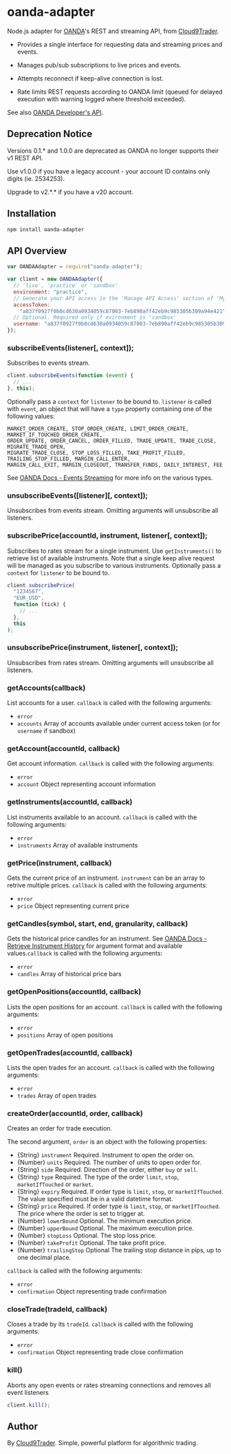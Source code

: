 # oanda-adapter

Node.js adapter for [OANDA](http://www.oanda.com/)'s REST and streaming API, from [Cloud9Trader](https://www.cloud9trader.com).

- Provides a single interface for requesting data and streaming prices and events.

- Manages pub/sub subscriptions to live prices and events.

- Attempts reconnect if keep-alive connection is lost.

- Rate limits REST requests according to OANDA limit (queued for delayed execution with warning logged where threshold exceeded).

See also [OANDA Developer's API](http://developer.oanda.com/docs/).

## Deprecation Notice

Versions 0.1.\* and 1.0.0 are deprecated as OANDA no longer supports their v1 REST API.

Use v1.0.0 if you have a legacy account - your account ID contains only digits (ie. 2534253).

Upgrade to v2.\*.\* if you have a v20 account.

## Installation

```bash
npm install oanda-adapter
```

## API Overview

```js
var OANDAAdapter = require("oanda-adapter");

var client = new OANDAAdapter({
  // 'live', 'practice' or 'sandbox'
  environment: "practice",
  // Generate your API access in the 'Manage API Access' section of 'My Account' on OANDA's website
  accessToken:
    "a837f0927f0b0cd630a0934059c87003-7eb890aff42eb9c985305b309a94e421",
  // Optional. Required only if evironment is 'sandbox'
  username: "a837f0927f0b0cd630a0934059c87003-7eb890aff42eb9c985305b309a94e421",
});
```

### subscribeEvents(listener[, context]);

Subscribes to events stream.

```js
client.subscribeEvents(function (event) {
  // ...
}, this);
```

Optionally pass a `context` for `listener` to be bound to. `listener` is called with `event`, an object that will have a `type` property containing one of the following values:

```
MARKET_ORDER_CREATE, STOP_ORDER_CREATE, LIMIT_ORDER_CREATE, MARKET_IF_TOUCHED_ORDER_CREATE,
ORDER_UPDATE, ORDER_CANCEL, ORDER_FILLED, TRADE_UPDATE, TRADE_CLOSE, MIGRATE_TRADE_OPEN,
MIGRATE_TRADE_CLOSE, STOP_LOSS_FILLED, TAKE_PROFIT_FILLED, TRAILING_STOP_FILLED, MARGIN_CALL_ENTER,
MARGIN_CALL_EXIT, MARGIN_CLOSEOUT, TRANSFER_FUNDS, DAILY_INTEREST, FEE
```

See [OANDA Docs - Events Streaming](http://developer.oanda.com/docs/v1/stream/#events-streaming) for more info on the various types.

### unsubscribeEvents([listener][, context]);

Unsubscribes from events stream. Omitting arguments will unsubscribe all listeners.

### subscribePrice(accountId, instrument, listener[, context]);

Subscribes to rates stream for a single instrument. Use `getInstruments()` to retrieve list of available instruments. Note that a single keep alive request will be managed as you subscribe to various instruments. Optionally pass a `context` for `listener` to be bound to.

```js
client.subscribePrice(
  "1234567",
  "EUR_USD",
  function (tick) {
    // ...
  },
  this
);
```

### unsubscribePrice(instrument, listener[, context]);

Unsubscribes from rates stream. Omitting arguments will unsubscribe all listeners.

### getAccounts(callback)

List accounts for a user. `callback` is called with the following arguments:

- `error`
- `accounts` Array of accounts available under current access token (or for `username` if sandbox)

### getAccount(accountId, callback)

Get account information. `callback` is called with the following arguments:

- `error`
- `account` Object representing account information

### getInstruments(accountId, callback)

List instruments available to an account. `callback` is called with the following arguments:

- `error`
- `instruments` Array of available instruments

### getPrice(instrument, callback)

Gets the current price of an instrument. `instrument` can be an array to retrive multiple prices. `callback` is called with the following arguments:

- `error`
- `price` Object representing current price

### getCandles(symbol, start, end, granularity, callback)

Gets the historical price candles for an instrument. See [OANDA Docs - Retrieve Instrument History](http://developer.oanda.com/docs/v1/rates/#retrieve-instrument-history) for argument format and available values.`callback` is called with the following arguments:

- `error`
- `candles` Array of historical price bars

### getOpenPositions(accountId, callback)

Lists the open positions for an account. `callback` is called with the following arguments:

- `error`
- `positions` Array of open positions

### getOpenTrades(accountId, callback)

Lists the open trades for an account. `callback` is called with the following arguments:

- `error`
- `trades` Array of open trades

### createOrder(accountId, order, callback)

Creates an order for trade execution.

The second argument, `order` is an object with the following properties:

- {String} `instrument` Required. Instrument to open the order on.
- {Number} `units` Required. The number of units to open order for.
- {String} `side` Required. Direction of the order, either `buy` or `sell`.
- {String} `type` Required. The type of the order `limit`, `stop`, `marketIfTouched` or `market`.
- {String} `expiry` Required. If order type is `limit`, `stop`, or `marketIfTouched`. The value specified must be in a valid datetime format.
- {String} `price` Required. If order type is `limit`, `stop`, or `marketIfTouched`. The price where the order is set to trigger at.
- {Number} `lowerBound` Optional. The minimum execution price.
- {Number} `upperBound` Optional. The maximum execution price.
- {Number} `stopLoss` Optional. The stop loss price.
- {Number} `takeProfit` Optional. The take profit price.
- {Number} `trailingStop` Optional The trailing stop distance in pips, up to one decimal place.

`callback` is called with the following arguments:

- `error`
- `confirmation` Object representing trade confirmation

### closeTrade(tradeId, callback)

Closes a trade by its `tradeId`. `callback` is called with the following arguments:

- `error`
- `confirmation` Object representing trade close confirmation

### kill()

Aborts any open events or rates streaming connections and removes all event listeners

```js
client.kill();
```

## Author

By [Cloud9Trader](https://www.cloud9trader.com). Simple, powerful platform for algorithmic trading.
